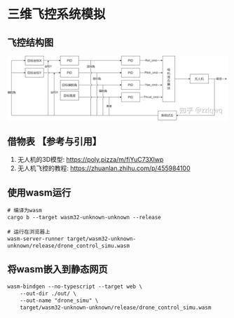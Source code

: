# 三维飞控系统模拟

## 飞控结构图

![飞控结构图](img/controller.jpg)

## 借物表 【参考与引用】
1. 无人机的3D模型: https://poly.pizza/m/fiYuC73Xlwp
2. 无人机飞控的教程: https://zhuanlan.zhihu.com/p/455984100


## 使用wasm运行

```
# 编译为wasm
cargo b --target wasm32-unknown-unknown --release

# 运行在浏览器上
wasm-server-runner target/wasm32-unknown-unknown/release/drone_control_simu.wasm
```

## 将wasm嵌入到静态网页

```
wasm-bindgen --no-typescript --target web \
    --out-dir ./out/ \
    --out-name "drone_simu" \
    target/wasm32-unknown-unknown/release/drone_control_simu.wasm
```